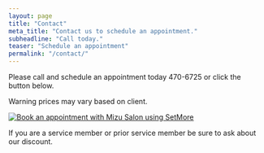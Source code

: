 ```yaml
---
layout: page
title: "Contact"
meta_title: "Contact us to schedule an appointment."
subheadline: "Call today."
teaser: "Schedule an appointment"
permalink: "/contact/"
---
```

Please call and schedule an appointment today 470-6725 or click the button below. 

Warning prices may vary based on client. 

<script id="setmore_script" type="text/javascript" src="https://my.setmore.com/js/iframe/setmore_iframe.js"></script><a id="Setmore_button_iframe" style="float:none" href="https://my.setmore.com/shortBookingPage/753667e2-03c1-47ec-a6a5-596fa56a146a"><img border="none" src="https://my.setmore.com/images/bookappt/SetMore-book-button.png" alt="Book an appointment with Mizu Salon using SetMore" /></a>

If you are a service member or prior service member be sure to ask about our discount.